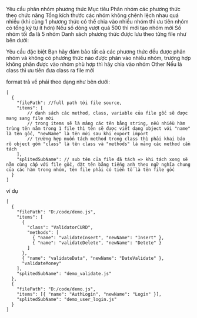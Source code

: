 Yêu cầu phân nhóm phương thức
Mục tiêu
Phân nhóm các phương thức theo chức năng
Tổng kích thước các nhóm không chênh lệch nhau quá nhiều (khi cùng 1 phương thức có thể chia vào nhiều nhóm thì ưu tiên nhóm có tổng ký tự ít hơn)
Nếu số dòng vượt quá 500 thì mới tạo nhóm mới
Số nhóm tối đa là 5 nhóm
Danh sách phương thức được lưu theo từng file như bên dưới:

Yêu cầu đặc biệt
Bạn hãy đảm bảo tất cả các phương thức đều được phân nhóm và không có phương thức nào được phân vào nhiều nhóm, trường hợp không phân được vào nhóm phù hợp thì hãy chia vào nhóm Other
Nếu là class thì ưu tiên đưa class ra file mới

format trả về phải theo dạng như bên dưới:

```
[
  {
    "filePath": //full path tới file source,
    "items": [
        // danh sách các method, class, variable của file gốc sẽ được mang sang file mới
        // trong items sẽ là mảng các tên bằng string, nếu nhiều hàm trùng tên nằm trong 1 file thì tên sẽ được viết dạng object với "name" là tên gốc, "newName" là tên mới sau khi export import
        // trường hợp muốn tách method trong class thì phải khai báo rõ object gồm "class" là tên class và "methods" là mảng các method cần tách
    ],
    "splitedSubName": // sub tên của file đã tách => khi tách xong sẽ nằm cùng cấp với file gốc, đặt tên bằng tiếng anh theo ngữ nghĩa chung của các hàm trong nhóm, tên file phải có tiền tố là tên file gốc
  }
]
```

ví dụ

```
[
  {
    "filePath": "D:/code/demo.js",
    "items": [
      {
        "class": "ValidatorCURD",
        "methods": [
          { "name": "validateInsert", "newName": "Insert" },
          { "name": "validateDelete", "newName": "Detete" }
        ]
      },
      { "name": "validateData", "newName": "DateValidate" },
      "validateMoney"
    ],
    "splitedSubName": "demo_validate.js"
  },
  {
    "filePath": "D:/code/demo.js",
    "items": [{ "name": "AuthLogin", "newName": "Login" }],
    "splitedSubName": "demo_user_login.js"
  }
]


```
